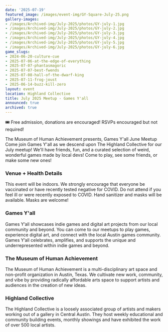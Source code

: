 ```yaml
---
date: '2025-07-19'
featured_image: /images/event-img/GY-Square-July-25.png
gallery-images:
- /images/Archived-img/July-2025/photos/GY-july-1.jpg
- /images/Archived-img/July-2025/photos/GY-july-2.jpg
- /images/Archived-img/July-2025/photos/GY-july-3.jpg
- /images/Archived-img/July-2025/photos/GY-july-4.jpg
- /images/Archived-img/July-2025/photos/GY-july-5.jpg
- /images/Archived-img/July-2025/photos/GY-july-6.jpg
game_slugs:
- 2024-06-20-culture-cue
- 2025-07-06-at-the-edge-of-everything
- 2025-07-07-phantasmagoric
- 2025-07-07-best-fwends
- 2025-07-08-hall-of-the-dwarf-king
- 2025-07-11-frog-joust
- 2025-06-14-buzz-kill-zero
layout: event
location: Highland Collective
title: July 2025 Meetup - Games Y'all
announced: true
archived: true
---
```



🎟️ Free admission, donations are encouraged! RSVPs encouraged but not required!

The Museum of Human Achievement presents, Games Y'all June Meetup
Come join Games Y'all as we descend upon The Highland Collective for our July meetup!
We'll have friends, fun, and a curated selection of weird, wonderful games made by local devs! Come to play, see some friends, or make some new ones!

### Venue + Health Details

This event will be indoors. We strongly encourage that everyone be vaccinated or have recently tested negative for COVID. Do not attend if you feel ill or were recently exposed to COVID. Hand sanitizer and masks will be available. Masks are welcome!

### Games Y'all

Games Y’all showcases indie games and digital art projects from our local community and beyond. You can come to our meetups to play games, experience digital art, and connect with the local Austin games community. Games Y’all celebrates, amplifies, and supports the unique and underrepresented within indie games and beyond.

### The Museum of Human Achievement

The Museum of Human Achievement is a multi-disciplinary art space and non-profit organization in Austin, Texas. We cultivate new work, community, and vibe by providing radically affordable arts space to support artists and audiences in the creation of new ideas.

### Highland Collective

The Highland Collective is a loosely associated group of artists and makers working out of a gallery in Central Austin. They host weekly educational and community building events, monthly showings and have exhibited the work of over 500 local artists.
